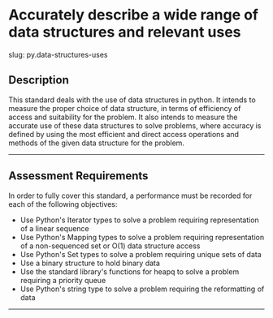 # Accurately describe a wide range of data structures and relevant uses

slug: py.data-structures-uses

## Description
This standard deals with the use of data structures in python. It intends to measure the proper choice of data structure, in terms of efficiency of access and suitability for the problem. It also intends to measure the accurate use of these data structures to solve problems, where accuracy is defined by using the most efficient and direct access operations and methods of the given data structure for the problem.

---
## Assessment Requirements
In order to fully cover this standard, a performance must be recorded for each of the following objectives:

- Use Python's Iterator types to solve a problem requiring representation of a linear sequence
- Use Python's Mapping types to solve a problem requiring representation of a non-sequenced set or O(1) data structure access
- Use Python's Set types to solve a problem requiring unique sets of data
- Use a binary structure to hold binary data
- Use the standard library's functions for heapq to solve a problem requiring a priority queue
- Use Python's string type to solve a problem requiring the reformatting of data



---
